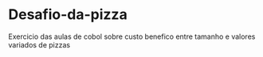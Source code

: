 # Desafio-da-pizza
Exercicio das aulas de cobol sobre custo benefico entre tamanho e valores variados de pizzas
